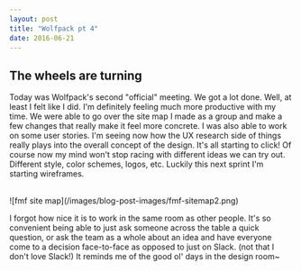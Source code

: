 ```yaml
---
layout: post
title: "Wolfpack pt 4"
date: 2016-06-21
---
```


<h2> The wheels are turning </h2>

Today was Wolfpack's second "official" meeting. We got a lot done. Well, at least I felt like I did. I'm definitely feeling much more productive with my time. We were able to go over the site map I made as a group and make a few changes that really make it feel more concrete. I was also able to work on some user stories. I'm seeing now how the UX research side of things really plays into the overall concept of the design. It's all starting to click! Of course now my mind won't stop racing with different ideas we can try out. Different style, color schemes, logos, etc. Luckily this next sprint I'm starting wireframes. 

<br>

<span class="blog-image drop-shadow">
    ![fmf site map](/images/blog-post-images/fmf-sitemap2.png)
</span>

<br>

I forgot how nice it is to work in the same room as other people. It's so convenient being able to just ask someone across the table a quick question, or ask the team as a whole about an idea and have everyone come to a decision face-to-face as opposed to just on Slack. (not that I don't love Slack!) It reminds me of the good ol' days in the design room~

